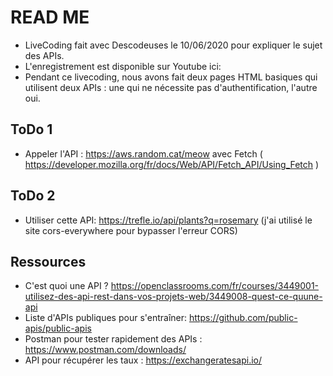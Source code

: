 # READ ME
- LiveCoding fait avec Descodeuses le 10/06/2020 pour expliquer le sujet des APIs.
- L'enregistrement est disponible sur Youtube ici:  
- Pendant ce livecoding, nous avons fait deux pages HTML basiques qui utilisent deux APIs : une qui ne nécessite pas d'authentification, l'autre oui. 


## ToDo 1
- Appeler l'API : https://aws.random.cat/meow avec Fetch ( https://developer.mozilla.org/fr/docs/Web/API/Fetch_API/Using_Fetch )


## ToDo 2
- Utiliser cette API: https://trefle.io/api/plants?q=rosemary (j'ai utilisé le site cors-everywhere pour bypasser l'erreur CORS)


## Ressources
- C'est quoi une API ? https://openclassrooms.com/fr/courses/3449001-utilisez-des-api-rest-dans-vos-projets-web/3449008-quest-ce-quune-api
- Liste d'APIs publiques pour s'entraîner: https://github.com/public-apis/public-apis
- Postman pour tester rapidement des APIs : https://www.postman.com/downloads/
- API pour récupérer les taux : https://exchangeratesapi.io/